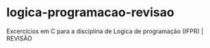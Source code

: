 # logica-programacao-revisao
Excercícios em C para a disciplina de Logica de programação (IFPR) | REVISÃO
